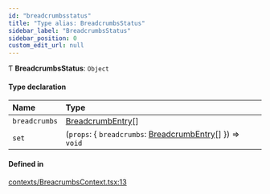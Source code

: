 ```yaml
---
id: "breadcrumbsstatus"
title: "Type alias: BreadcrumbsStatus"
sidebar_label: "BreadcrumbsStatus"
sidebar_position: 0
custom_edit_url: null
---
```


Ƭ **BreadcrumbsStatus**: `Object`

#### Type declaration

| Name | Type |
| :------ | :------ |
| `breadcrumbs` | [BreadcrumbEntry](../interfaces/breadcrumbentry.md)[] |
| `set` | (`props`: { `breadcrumbs`: [BreadcrumbEntry](../interfaces/breadcrumbentry.md)[]  }) => `void` |

#### Defined in

[contexts/BreacrumbsContext.tsx:13](https://github.com/Camberi/firecms/blob/b1328ad/src/contexts/BreacrumbsContext.tsx#L13)
